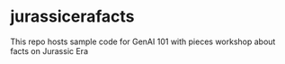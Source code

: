 # jurassicerafacts
This repo hosts sample code for GenAI 101 with pieces workshop about facts on Jurassic Era
